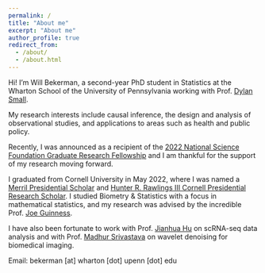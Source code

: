 ```yaml
---
permalink: /
title: "About me"
excerpt: "About me"
author_profile: true
redirect_from: 
  - /about/
  - /about.html
---
```


Hi! I’m Will Bekerman, a second-year PhD student in Statistics at the Wharton School of the University of Pennsylvania working with Prof. [Dylan Small](https://statistics.wharton.upenn.edu/profile/dsmall/).

My research interests include causal inference, the design and analysis of observational studies, and applications to areas such as health and public policy.

Recently, I was announced as a recipient of the [2022 National Science Foundation Graduate Research Fellowship](https://www.nsfgrfp.org/) and I am thankful for the support of my research moving forward.

I graduated from Cornell University in May 2022, where I was named a [Merril Presidential Scholar](https://scl.cornell.edu/about-scl/awards-funding/merrill-presidential-scholars-program) and [Hunter R. Rawlings III Cornell Presidential Research Scholar](https://scl.cornell.edu/get-involved/cornell-commitment/rawlings-cornell-presidential-research-scholars). I studied Biometry & Statistics with a focus in mathematical statistics, and my research was advised by the incredible Prof. [Joe Guinness](http://guinness.cals.cornell.edu/).

I have also been fortunate to work with Prof. [Jianhua Hu](https://www.publichealth.columbia.edu/people/our-faculty/jh3992) on scRNA-seq data analysis and with Prof. [Madhur Srivastava](https://chemistry.cornell.edu/madhur-srivastava) on wavelet denoising for biomedical imaging.

Email: bekerman [at] wharton [dot] upenn [dot] edu
